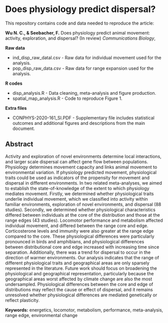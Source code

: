 # Does physiology predict dispersal?
This repository contains code and data needed to reproduce the article:

**Wu N. C., & Seebacher, F.** Does physiology predict animal movement: activity, exploration, and dispersal? (In review) *Communications Biology*,

**Raw data**
- ind_disp_raw_datal.csv - Raw data for individual movement used for the analysis.
- pop_disp_raw_data.csv - Raw data for range expansion used for the analysis.

**R codes**
- disp_analysis.R - Data cleaning, meta-analysis and figure production.
- spatial_map_analysis.R - Code to reproduce Figure 1.

**Extra files**
- CONPHYS-2020-161_SI.PDF - Supplementary file includes statistical outcomes and additional figures and descriptions from the main document.

## Abstract
Activity and exploration of novel environments determine local interactions, and larger scale dispersal can affect gene flow between populations. Physiology determines movement capacity and links animal movement to environmental variation. If physiology predicted movement, physiological traits could be used as indicators of the propensity for movement and dispersal in different environments. In two related meta-analyses, we aimed to establish the state-of-knowledge of the extent to which physiology mediates movement. Firstly, we determined whether physiological traits underlie individual movement, which we classified into activity within familiar environments, exploration of novel environments, and dispersal (88 studies).  Secondly, we determined whether physiological characteristics differed between individuals at the core of the distribution and those at the range edges (43 studies). Locomotor performance and metabolism affected individual movement, and differed between the range core and edge. Corticosterone levels and immunity were also greater at the range edge compared to the core. These physiological differences were particularly pronounced in birds and amphibians, and physiological differences between distributional core and edge increased with increasing time since separation. Additionally, there was a trend for dispersal to occur in the direction of warmer environments. Our analysis indicates that the range of different physiological traits and geographical areas are only sparsely represented in the literature. Future work should focus on broadening the physiological and geographical representation, particularly because the geographical areas worst affected by climate change are also the most undersampled. Physiological differences between the core and edge of distributions may reflect the cause or effect of dispersal, and it remains unresolved whether physiological differences are mediated genetically or reflect plasticity.

**Keywords:** energetics, locomotor, metabolism, performance, meta-analysis, range edge, environmental change
